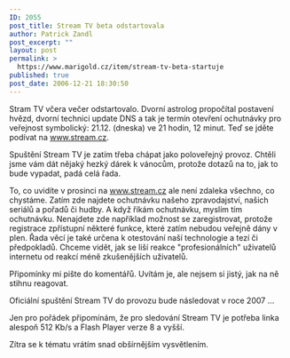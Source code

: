 ```yaml
---
ID: 2055
post_title: Stream TV beta odstartovala
author: Patrick Zandl
post_excerpt: ""
layout: post
permalink: >
  https://www.marigold.cz/item/stream-tv-beta-startuje
published: true
post_date: 2006-12-21 18:30:50
---
```

<texy>Stram TV včera večer odstartovalo. Dvorní astrolog propočítal postavení hvězd, dvorní technici update DNS a tak je termín otevření ochutnávky pro veřejnost symbolický: 21.12. (dneska) ve 21 hodin, 12 minut. Teď se jděte podívat na <a href="http://www.stream.cz">www.stream.cz</a>.

Spuštění Stream TV je zatím třeba chápat jako poloveřejný provoz. Chtěli jsme vám dát nějaký hezký dárek k vánocům, protože dotazů na to, jak to bude vypadat, padá celá řada. 

To, co uvidíte v prosinci na <a href="http://www.stream.cz">www.stream.cz</a> ale není zdaleka všechno, co chystáme. Zatím zde najdete ochutnávku našeho zpravodajství, našich seriálů a pořadů či hudby. A když říkám ochutnávku, myslím tím ochutnávku. Nenajdete zde například možnost se zaregistrovat, protože registrace zpřístupní některé funkce, které zatím nebudou veřejně dány v plen. Řada věcí je také určena k otestování naší technologie a tezí či předpokladů. Chceme vidět, jak se liší reakce "profesionálních" uživatelů internetu od reakcí méně zkušenějších uživatelů. 

Připomínky mi pište do komentářů. Uvítám je, ale nejsem si jistý, jak na ně stihnu reagovat. 

Oficiální spuštění Stream TV do provozu bude následovat v roce 2007 ...

Jen pro pořádek připomínám, že pro sledování Stream TV je potřeba linka alespoň 512 Kb/s a Flash Player verze 8 a vyšší. 

Zítra se k tématu vrátím snad obšírnějším vysvětlením.